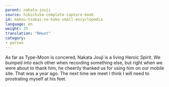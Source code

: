 ```yaml
---
parent: nakata-jouji
source: hibichika-complete-capture-book
id: mahou-tsukai-no-hako-small-encyclopedia
language: en
weight: 35
translation: "RHuot"
category:
- person
---
```


As far as Type-Moon is concered, Nakata Jouji is a living Heroic Spirit. We bumped into each other when recording something else, but right when we were about to thank him, he cheerily thanked us for using him on our mobile site. That was a year ago. The next time we meet I think I will need to prostrating myself at his feet.
